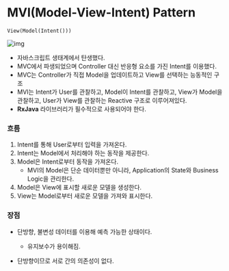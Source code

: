 # MVI(Model-View-Intent) Pattern

~~~
View(Model(Intent()))
~~~

![img](http://t1.daumcdn.net/brunch/service/user/1OLd/image/JHTtx7AD-xlDJHdutxQBnUdnXQo.png)

* 자바스크립트 생태계에서 탄생했다.
* MVC에서 파생되었으며 Controller 대신 반응형 요소를 가진 Intent를 이용했다.
* MVC는 Controller가 직접 Model을 업데이트하고 View를 선택하는 능동적인 구조
* MVI는 Intent가 User를 관찰하고, Model이 Intent를 관찰하고, View가 Model을 관찰하고, User가 View를 관찰하는 Reactive 구조로 이루어져있다.
* **RxJava** 라이브러리가 필수적으로 사용되어야 한다.

### 흐름

1. Intent를 통해 User로부터 입력을 가져온다.
2. Intent는 Model에서 처리해야 하는 동작을 제공한다.
3. Model은 Intent로부터 동작을 가져온다.
   * MVI의 Model은 단순 데이터뿐만 아니라, Application의 State와 Business Logic을 관리한다.
4. Model은 View에 표시할 새로운 모델을 생성한다.
5. View는 Model로부터 새로운 모델을 가져와 표시한다.

### 장점

* 단방향, 불변성 데이터를 이용해 예측 가능한 상태이다.

  * 유지보수가 용이해짐.

* 단방향이므로 서로 간의 의존성이 없다.

  